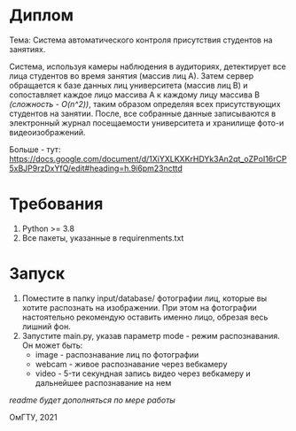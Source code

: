 # Диплом

Тема: Система автоматического контроля присутствия студентов на занятиях. 

Система, используя камеры наблюдения в аудиториях, детектирует все лица студентов во время занятия (массив лиц А). Затем сервер обращается к базе данных лиц университета (массив лиц В) и сопоставляет каждое лицо массива А к каждому лицу массива В *(сложность - O(n^2))*, таким образом определяя всех присутствующих студентов на занятии. После, все собранные данные записываются в электронный журнал посещаемости университета и хранилище фото-и видеоизображений.

Больше - тут: https://docs.google.com/document/d/1XiYXLKXKrHDYk3An2qt_oZPoI16rCP5xBJP9rzDxYfQ/edit#heading=h.9i6pm23ncttd

# Требования
  1. Python >= 3.8
  2. Все пакеты, указанные в requirenments.txt

# Запуск
  1. Поместите в папку input/database/ фотографии лиц, которые вы хотите распознать на изображении. При этом на фотографии настоятельно рекомендую оставить именно лицо, обрезая весь лишний фон. 
  2. Запустите main.py, указав параметр mode - режим распознавания. Он может быть:
      - image - распознавание лиц по фотографии
      - webcam - живое распознавание через вебкамеру
      - video - 5-ти секундная запись видео через вебкамеру и дальнейшее распознавание на нем
  



*readme будет дополняться по мере работы*

ОмГТУ, 2021
